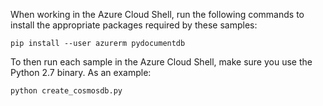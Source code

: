 When working in the Azure Cloud Shell, run the following commands to install the appropriate packages required by these samples:

```
pip install --user azurerm pydocumentdb
```

To then run each sample in the Azure Cloud Shell, make sure you use the Python 2.7 binary. As an example:

```
python create_cosmosdb.py
```
